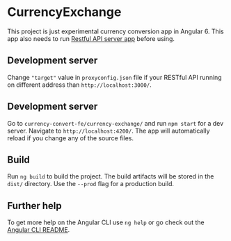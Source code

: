 # CurrencyExchange

This project is just experimental currency conversion app in Angular 6.
This app also needs to run [Restful API server app](https://github.com/xcapistr/currency-convert-be) before using.

## Development server

Change `"target"` value in `proxyconfig.json` file if your RESTful API running on different address than `http://localhost:3000/`.

## Development server

Go to `currency-convert-fe/currency-exchange/` and run `npm start` for a dev server. Navigate to `http://localhost:4200/`. The app will automatically reload if you change any of the source files.

## Build

Run `ng build` to build the project. The build artifacts will be stored in the `dist/` directory. Use the `--prod` flag for a production build.

## Further help

To get more help on the Angular CLI use `ng help` or go check out the [Angular CLI README](https://github.com/angular/angular-cli/blob/master/README.md).
